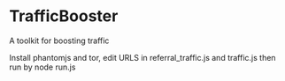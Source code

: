 # TrafficBooster
A toolkit for boosting traffic


Install phantomjs and tor, edit URLS in referral_traffic.js and traffic.js then run by 
node run.js


